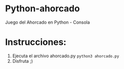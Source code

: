 # Python-ahorcado
Juego del Ahorcado en Python - Consola

# Instrucciones:
1) Ejecuta el archivo ahorcado.py
`python3 ahorcado.py`
2) Disfruta ;)
